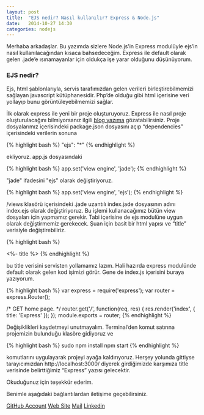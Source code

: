 ```yaml
---
layout: post
title:  "EJS nedir? Nasıl kullanılır? Express & Node.js"
date:   2014-10-27 14:30
categories: nodejs
---
```

 
Merhaba arkadaşlar. Bu yazımda sizlere Node.js'in Express modulüyle ejs’in nasıl kullanılacağından kısaca bahsedeceğim. Express ile default olarak gelen .jade’e ısınamayanlar için oldukça işe yarar olduğunu düşünüyorum.
 
### EJS nedir?
 
Ejs, html şablonlarıyla, servis tarafımızdan gelen verileri birleştirebilmemizi sağlayan javascript kütüphanesidir. Php’de olduğu gibi html içerisine veri yollayıp bunu görüntüleyebilmemizi sağlar.

İlk olarak express ile yeni bir proje oluşturuyoruz. Express ile nasıl proje oluşturulacağını bilmiyorsanız ilgili [blog yazıma](http://mavidurak.github.io/nodejs/2014/10/27/Express-nedir-Express-ile-nodejs-projesi-nas%C4%B1l-olusturulur%3F.html) gözatabilirsiniz. Proje dosyalarımız içerisindeki package.json dosyasını açıp “dependencies” içerisindeki verilerin sonuna

{% highlight bash %}
"ejs": "*"
{% endhighlight %}

ekliyoruz.
app.js dosyasındaki

{% highlight bash %}
app.set('view engine', 'jade');
{% endhighlight %}

"jade" ifadesini "ejs" olarak değiştiriyoruz.

{% highlight bash %}
app.set('view engine', 'ejs');
{% endhighlight %}

/views klasörü içerisindeki .jade uzantılı index.jade dosyasının adını index.ejs olarak değiştiriyoruz.
Bu işlemi kullanacağımız bütün view dosyaları için yapmamız gerekir. Tabi içerisine de ejs modulüne uygun olarak değiştirmemiz gerekecek. Şuan için basit bir html yapısı ve “title” verisiyle değiştirebiliriz.

{% highlight bash %}
<html>
<head>
	<title> Express </title>
</head>
<body>	
<%- title %>
</body>
</html>
{% endhighlight %}

bu title verisini servisten yollamamız lazım. Hali hazırda express modulünde default olarak gelen kod işimizi görür. Gene de index.js içerisini buraya yazıyorum.

{% highlight bash %}
var express = require('express');
var router = express.Router();</code>
 
/* GET home page. */
router.get('/', function(req, res) {
res.render('index', { title: 'Express' });
});
module.exports = router;
{% endhighlight %}

Değişiklikleri kaydetmeyi unutmayalım.
Terminal’den komut satırına projemizin bulunduğu klasöre gidiyoruz ve

{% highlight bash %}
sudo npm install
npm start
{% endhighlight %}

komutlarını uygulayarak projeyi ayağa kaldırıyoruz. 
Herşey yolunda gittiyse tarayıcımızdan http://localhost:3000/ diyerek girdiğimizde karşımıza title verisinde belirttiğimiz “Express” yazısı gelecektir.

Okuduğunuz için teşekkür ederim.

Benimle aşağıdaki bağlantılardan iletişime geçebilirsiniz.

[GitHub Account](www.github.com/kadiryaka)
[Web Site](www.kadiryaka.com) 
[Mail](yakakadir@gmail.com) 
[Linkedin](https://www.linkedin.com/pub/kadir-yaka/7a/ba1/39) 
